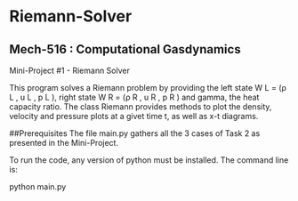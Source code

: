 # Riemann-Solver
## Mech-516 : Computational Gasdynamics
Mini-Project #1 - Riemann Solver


This program solves a Riemann problem by providing the left state W L = (ρ L , u L , p L ), right state W R = (ρ R , u R , p R ) and gamma, the heat capacity ratio.
The class Riemann provides methods to plot the density, velocity and pressure plots at a givet time t, as well as x-t diagrams.

##Prerequisites
The file main.py gathers all the 3 cases of Task 2 as presented in the Mini-Project.

To run the code, any version of python must be installed.
The command line is:

python main.py
